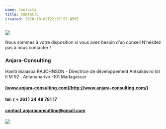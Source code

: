 ```yaml
---
name: Contacts
title: CONTACTS
created: 2020-10-02T22:37:57.850Z
---
```

<div className="container">

<div className="card">

![](/media/img/communities3.jpg)

<div className="card-container">
<p>

Nous sommes à votre disposition si vous avez besoin d’un conseil
N’hésitez pas à nous contacter !

### Anjara-Consulting

Hanitrinialasoa RAJOHNSON - Directrice de développement
Antsakaviro lot II M 92 . Antananarivo -101 Madagascar

#### [www.anjara-consulting.com](http://www.anjara-consulting.com/)

#### tel: ( + 261 ) 34 48 781 17

#### [contact.anjaraconsulting@gmail.com](mailto:contact.anjaraconsulting@gmail.com)

</p>

![](/media/img/pro4.jpg)

</div>

</div>

</div>